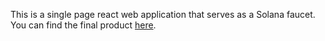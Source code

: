 This is a single page react web application that serves as a Solana faucet. You can find the final product [here](https://solana-faucet.web.app).